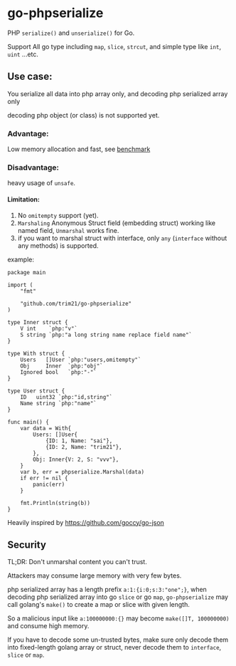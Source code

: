 # go-phpserialize

PHP `serialize()` and `unserialize()` for Go.

Support All go type including `map`, `slice`, `strcut`, and simple type like `int`, `uint` ...etc.

## Use case:

You serialize all data into php array only, and decoding php serialized array only

decoding php object (or class) is not supported yet.

### Advantage:

Low memory allocation and fast, see [benchmark](./docs/benchmark.md)

### Disadvantage:

heavy usage of `unsafe`.

#### Limitation:

1. No `omitempty` support (yet).
2. `Marshaling` Anonymous Struct field (embedding struct) working like named field, `Unmarshal` works fine.
3. if you want to marshal struct with interface, only `any` (`interface` without any methods) is supported.

example:

```golang
package main

import (
	"fmt"

	"github.com/trim21/go-phpserialize"
)

type Inner struct {
	V int    `php:"v"`
	S string `php:"a long string name replace field name"`
}

type With struct {
	Users   []User `php:"users,omitempty"`
	Obj     Inner  `php:"obj"`
	Ignored bool   `php:"-"`
}

type User struct {
	ID   uint32 `php:"id,string"`
	Name string `php:"name"`
}

func main() {
	var data = With{
		Users: []User{
			{ID: 1, Name: "sai"},
			{ID: 2, Name: "trim21"},
		},
		Obj: Inner{V: 2, S: "vvv"},
	}
	var b, err = phpserialize.Marshal(data)
	if err != nil {
		panic(err)
	}

	fmt.Println(string(b))
}
```

Heavily inspired by https://github.com/goccy/go-json

## Security

TL;DR: Don't unmarshal content you can't trust.

Attackers may consume large memory with very few bytes.

php serialized array has a length prefix `a:1:{i:0;s:3:"one";}`, when decoding php serialized array into go `slice` or
go `map`,
`go-phpserialize` may call golang's `make()` to create a map or slice with given length.

So a malicious input like `a:100000000:{}` may become `make([]T, 100000000)` and consume high memory.

If you have to decode some un-trusted bytes, make sure only decode them into fixed-length golang array or struct,
never decode them to `interface`, `slice` or `map`.
